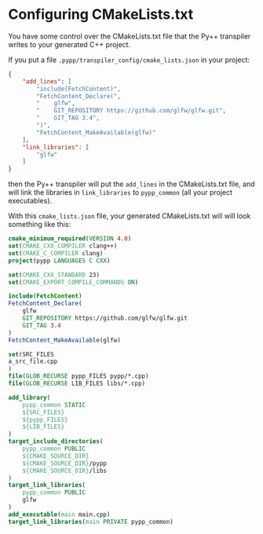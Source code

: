 # Configuring CMakeLists.txt

You have some control over the CMakeLists.txt file that the Py++ transpiler writes to your generated C++ project.

If you put a file `.pypp/transpiler_config/cmake_lists.json` in your project:


```json
{
    "add_lines": [
        "include(FetchContent)",
        "FetchContent_Declare(",
        "    glfw",
        "    GIT_REPOSITORY https://github.com/glfw/glfw.git",
        "    GIT_TAG 3.4",
        ")",
        "FetchContent_MakeAvailable(glfw)"
    ],
    "link_libraries": [
        "glfw"
    ]
}
```

then the Py++ transpiler will put the `add_lines` in the CMakeLists.txt file, and will link the libraries in `link_libraries` to `pypp_common` (all your project executables).

With this `cmake_lists.json` file, your generated CMakeLists.txt will will look something like this:

```cmake
cmake_minimum_required(VERSION 4.0)
set(CMAKE_CXX_COMPILER clang++)
set(CMAKE_C_COMPILER clang)
project(pypp LANGUAGES C CXX)

set(CMAKE_CXX_STANDARD 23)
set(CMAKE_EXPORT_COMPILE_COMMANDS ON)

include(FetchContent)
FetchContent_Declare(
    glfw
    GIT_REPOSITORY https://github.com/glfw/glfw.git
    GIT_TAG 3.4
)
FetchContent_MakeAvailable(glfw)

set(SRC_FILES
a_src_file.cpp
)
file(GLOB_RECURSE pypp_FILES pypp/*.cpp)
file(GLOB_RECURSE LIB_FILES libs/*.cpp)

add_library(
    pypp_common STATIC
    ${SRC_FILES}
    ${pypp_FILES}
    ${LIB_FILES}
)
target_include_directories(
    pypp_common PUBLIC
    ${CMAKE_SOURCE_DIR}
    ${CMAKE_SOURCE_DIR}/pypp
    ${CMAKE_SOURCE_DIR}/libs
)
target_link_libraries(
    pypp_common PUBLIC
    glfw
)
add_executable(main main.cpp)
target_link_libraries(main PRIVATE pypp_common)
```